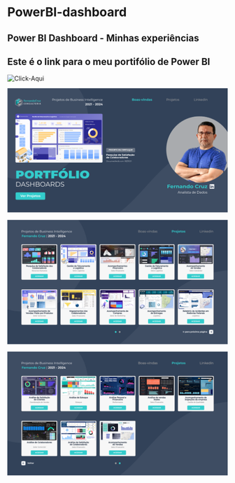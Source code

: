 # PowerBI-dashboard
## Power BI Dashboard - Minhas experiências

## Este é o link para o meu portifólio de Power BI
![Click-Aqui](https://bit.ly/fcruz-portifolio)

![Projeto-Cap](https://github.com/NandoCruz/PowerBI-dashboard/blob/main/imagens/ProjetosBI-capa.png)

![Projeto1](https://github.com/NandoCruz/PowerBI-dashboard/blob/main/imagens/ProjetosBI-01.png)

![Projeto2](https://github.com/NandoCruz/PowerBI-dashboard/blob/main/imagens/ProjetosBI-02.png)
